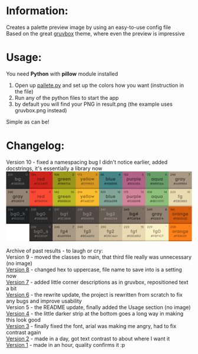 # Information:

Creates a palette preview image by using an easy-to-use config file   
Based on the great [gruvbox](https://github.com/morhetz/gruvbox) theme, where even the preview is impressive

# Usage:
You need **Python** with **pillow** module installed
1. Open up [pallete.py](palette.py) and set up the colors how you want (instruction in the file)  
2. Run any of the python files to start the app
3. by default you will find your PNG in result.png (the example uses gruvbox.png instead)

Simple as can be!

# Changelog:
Version 10 - fixed a namespacing bug I didn't notice earlier, added docstrings, it's essentially a library now
![Current version](gruvbox.png)

Archive of past results - to laugh or cry:  
Version 9 - moved the classes to main, that third file really was unnecessary (no image)  
[Version 8](version8.png) - changed hex to uppercase, file name to save into is a setting now  
[Version 7](version7.png) - added little corner descriptions as in gruvbox, repositioned text a bit  
[Version 6](version6.png) - the rewrite update, the project is rewritten from scratch to fix any bugs and improve usability    
Version 5 - the README update, finally added the Usage section (no image)  
[Version 4](version4.png) - the little darker strip at the bottom goes a long way in making this look good  
[Version 3](version3.png) - finally fixed the font, arial was making me angry, had to fix contrast again  
[Version 2](version2.png) - made in a day, got text contrast to about where I want it  
[Version 1](version1.png) - made in an hour, quality confirms it :p
